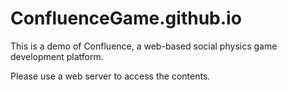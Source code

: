 # ConfluenceGame.github.io

This is a demo of Confluence, a web-based social physics game development platform.

Please use a web server to access the contents.
